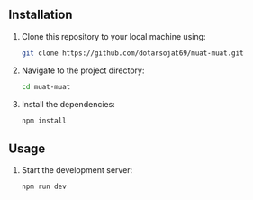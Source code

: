 ## Installation

1. Clone this repository to your local machine using:

   ```bash
   git clone https://github.com/dotarsojat69/muat-muat.git
   ```

2. Navigate to the project directory:

   ```bash
   cd muat-muat
   ```

3. Install the dependencies:

   ```bash
   npm install
   ```

## Usage

1. Start the development server:
   ```bash
   npm run dev
   ```